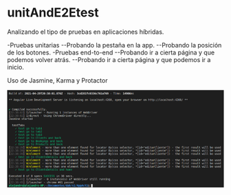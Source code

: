 # unitAndE2Etest

Analizando el tipo de pruebas en aplicaciones híbridas.

-Pruebas unitarias
--Probando la pestaña en la app.
--Probando la posición de los botones.
-Pruebas end-to-end
--Probando ir a cierta página y que podemos volver atrás.
--Probando ir a cierta página y que podemos ir a inicio.

Uso de Jasmine, Karma y Protactor

![](https://raw.githubusercontent.com/zafnat-panea/unitAndE2Etest/master/unitAndE2Etest.png)

